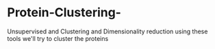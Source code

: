 # Protein-Clustering-
Unsupervised and Clustering and Dimensionality reduction using these tools we'll try to cluster the proteins
